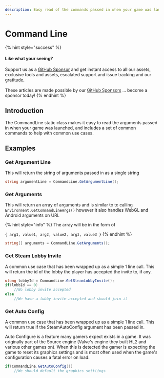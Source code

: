 ```yaml
---
description: Easy read of the commands passed in when your game was launched
---
```


# Command Line

{% hint style="success" %}
#### Like what your seeing?

Support us as a [GitHub Sponsor](../../where-to-buy/become-a-sponsor.md) and get instant access to all our assets, exclusive tools and assets, escalated support and issue tracking and our gratitude.\
\
These articles are made possible by our [GitHub Sponsors](../../where-to-buy/become-a-sponsor.md) ... become a sponsor today!
{% endhint %}

## Introduction

The CommandLine static class makes it easy to read the arguments passed in when your game was launched, and includes a set of common commands to help with common use cases.

## Examples

### Get Argument Line

This will return the string of arguments passed in as a single string

```csharp
string argumentLine = CommandLine.GetArgumentLine();
```

### Get Arguments

This will return an array of arguments and is similar to to calling `Environment.GetCommandLineArgs()` however it also handles WebGL and Android arguments on URL

{% hint style="info" %}
The array will be in the form of

`{ arg1, value1, arg2, value2, arg3, value3 }`
{% endhint %}

```csharp
string[] arguments = CommandLine.GetArguments();
```

### Get Steam Lobby Invite

A common use case that has been wrapped up as a simple 1 line call. This will return the id of the lobby the player has accepted the invite to, if any.&#x20;

```csharp
ulong lobbyId = CommandLine.GetSteamLobbyInvite();
if(lobbId == 0)
    //No lobby invite accepted
else
    //We have a lobby invite accepted and should join it
```

### Get Auto Config

A common use case that has been wrapped up as a simple 1 line call. This will return true if the SteamAutoConfig argument has been passed in.&#x20;

Auto Configure is a feature many gamers expect exists in a game. It was originally part of the Source engine (Valve's engine they built HL2 and various other games on). When this is detected the gamer is expecting the game to reset its graphics settings and is most often used when the game's configuration causes a fatal error on load.

```csharp
if(CommandLine.GetAutoConfig())
    //We should default the graphics settiings
```
